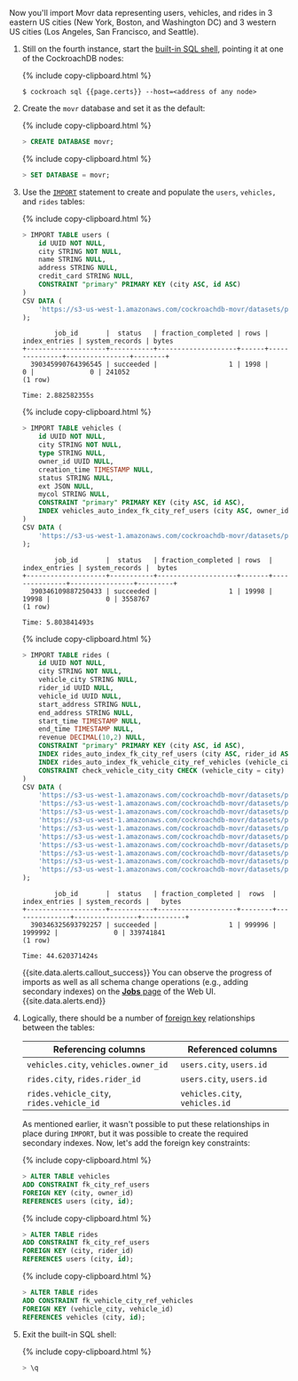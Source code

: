 Now you'll import Movr data representing users, vehicles, and rides in 3 eastern US cities (New York, Boston, and Washington DC) and 3 western US cities (Los Angeles, San Francisco, and Seattle).

1. Still on the fourth instance, start the [built-in SQL shell](cockroach-sql.html), pointing it at one of the CockroachDB nodes:

    {% include copy-clipboard.html %}
    ~~~ shell
    $ cockroach sql {{page.certs}} --host=<address of any node>
    ~~~

2. Create the `movr` database and set it as the default:

    {% include copy-clipboard.html %}
    ~~~ sql
    > CREATE DATABASE movr;
    ~~~

    {% include copy-clipboard.html %}
    ~~~ sql
    > SET DATABASE = movr;
    ~~~

3. Use the [`IMPORT`](import.html) statement to create and populate the `users`, `vehicles,` and `rides` tables:

    {% include copy-clipboard.html %}
    ~~~ sql
    > IMPORT TABLE users (
      	id UUID NOT NULL,
        city STRING NOT NULL,
      	name STRING NULL,
      	address STRING NULL,
      	credit_card STRING NULL,
        CONSTRAINT "primary" PRIMARY KEY (city ASC, id ASC)
    )
    CSV DATA (
        'https://s3-us-west-1.amazonaws.com/cockroachdb-movr/datasets/perf-tuning/users/n1.0.csv'
    );
    ~~~

    ~~~
            job_id       |  status   | fraction_completed | rows | index_entries | system_records | bytes
    +--------------------+-----------+--------------------+------+---------------+----------------+--------+
      390345990764396545 | succeeded |                  1 | 1998 |             0 |              0 | 241052
    (1 row)

    Time: 2.882582355s
    ~~~    

    {% include copy-clipboard.html %}
    ~~~ sql
    > IMPORT TABLE vehicles (
        id UUID NOT NULL,
        city STRING NOT NULL,
        type STRING NULL,
        owner_id UUID NULL,
        creation_time TIMESTAMP NULL,
        status STRING NULL,
        ext JSON NULL,
        mycol STRING NULL,
        CONSTRAINT "primary" PRIMARY KEY (city ASC, id ASC),
        INDEX vehicles_auto_index_fk_city_ref_users (city ASC, owner_id ASC)
    )
    CSV DATA (
        'https://s3-us-west-1.amazonaws.com/cockroachdb-movr/datasets/perf-tuning/vehicles/n1.0.csv'
    );
    ~~~

    ~~~
            job_id       |  status   | fraction_completed | rows  | index_entries | system_records |  bytes
    +--------------------+-----------+--------------------+-------+---------------+----------------+---------+
      390346109887250433 | succeeded |                  1 | 19998 |         19998 |              0 | 3558767
    (1 row)

    Time: 5.803841493s
    ~~~

    {% include copy-clipboard.html %}
    ~~~ sql
    > IMPORT TABLE rides (
      	id UUID NOT NULL,
        city STRING NOT NULL,
        vehicle_city STRING NULL,
      	rider_id UUID NULL,
      	vehicle_id UUID NULL,
      	start_address STRING NULL,
      	end_address STRING NULL,
      	start_time TIMESTAMP NULL,
      	end_time TIMESTAMP NULL,
      	revenue DECIMAL(10,2) NULL,
        CONSTRAINT "primary" PRIMARY KEY (city ASC, id ASC),
        INDEX rides_auto_index_fk_city_ref_users (city ASC, rider_id ASC),
        INDEX rides_auto_index_fk_vehicle_city_ref_vehicles (vehicle_city ASC, vehicle_id ASC),
        CONSTRAINT check_vehicle_city_city CHECK (vehicle_city = city)
    )
    CSV DATA (
        'https://s3-us-west-1.amazonaws.com/cockroachdb-movr/datasets/perf-tuning/rides/n1.0.csv',
        'https://s3-us-west-1.amazonaws.com/cockroachdb-movr/datasets/perf-tuning/rides/n1.1.csv',
        'https://s3-us-west-1.amazonaws.com/cockroachdb-movr/datasets/perf-tuning/rides/n1.2.csv',
        'https://s3-us-west-1.amazonaws.com/cockroachdb-movr/datasets/perf-tuning/rides/n1.3.csv',
        'https://s3-us-west-1.amazonaws.com/cockroachdb-movr/datasets/perf-tuning/rides/n1.4.csv',
        'https://s3-us-west-1.amazonaws.com/cockroachdb-movr/datasets/perf-tuning/rides/n1.5.csv',
        'https://s3-us-west-1.amazonaws.com/cockroachdb-movr/datasets/perf-tuning/rides/n1.6.csv',
        'https://s3-us-west-1.amazonaws.com/cockroachdb-movr/datasets/perf-tuning/rides/n1.7.csv',
        'https://s3-us-west-1.amazonaws.com/cockroachdb-movr/datasets/perf-tuning/rides/n1.8.csv',
        'https://s3-us-west-1.amazonaws.com/cockroachdb-movr/datasets/perf-tuning/rides/n1.9.csv'
    );
    ~~~

    ~~~
            job_id       |  status   | fraction_completed |  rows  | index_entries | system_records |   bytes
    +--------------------+-----------+--------------------+--------+---------------+----------------+-----------+
      390346325693792257 | succeeded |                  1 | 999996 |       1999992 |              0 | 339741841
    (1 row)

    Time: 44.620371424s
    ~~~

    {{site.data.alerts.callout_success}}
    You can observe the progress of imports as well as all schema change operations (e.g., adding secondary indexes) on the [**Jobs** page](admin-ui-jobs-page.html) of the Web UI.
    {{site.data.alerts.end}}

7. Logically, there should be a number of [foreign key](foreign-key.html) relationships between the tables:

    Referencing columns | Referenced columns
    --------------------|-------------------
    `vehicles.city`, `vehicles.owner_id` | `users.city`, `users.id`
    `rides.city`, `rides.rider_id` | `users.city`, `users.id`
    `rides.vehicle_city`, `rides.vehicle_id` | `vehicles.city`, `vehicles.id`

    As mentioned earlier, it wasn't possible to put these relationships in place during `IMPORT`, but it was possible to create the required secondary indexes. Now, let's add the foreign key constraints:

    {% include copy-clipboard.html %}
    ~~~ sql
    > ALTER TABLE vehicles
    ADD CONSTRAINT fk_city_ref_users
    FOREIGN KEY (city, owner_id)
    REFERENCES users (city, id);
    ~~~

    {% include copy-clipboard.html %}
    ~~~ sql
    > ALTER TABLE rides
    ADD CONSTRAINT fk_city_ref_users
    FOREIGN KEY (city, rider_id)
    REFERENCES users (city, id);
    ~~~

    {% include copy-clipboard.html %}
    ~~~ sql
    > ALTER TABLE rides
    ADD CONSTRAINT fk_vehicle_city_ref_vehicles
    FOREIGN KEY (vehicle_city, vehicle_id)
    REFERENCES vehicles (city, id);
    ~~~

4. Exit the built-in SQL shell:

    {% include copy-clipboard.html %}
    ~~~ sql
    > \q
    ~~~
